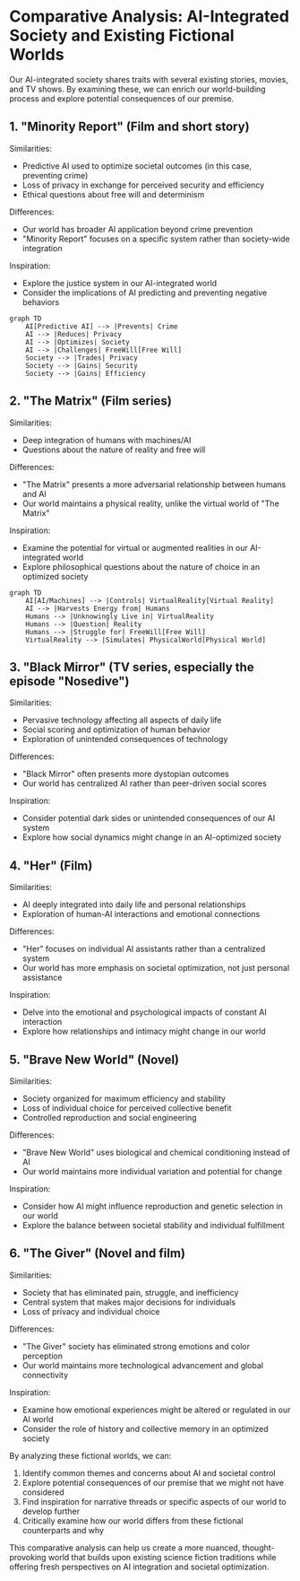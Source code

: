 # Comparative Analysis: AI-Integrated Society and Existing Fictional Worlds

Our AI-integrated society shares traits with several existing stories, movies, and TV shows. By examining these, we can enrich our world-building process and explore potential consequences of our premise.

## 1. "Minority Report" (Film and short story)

Similarities:
- Predictive AI used to optimize societal outcomes (in this case, preventing crime)
- Loss of privacy in exchange for perceived security and efficiency
- Ethical questions about free will and determinism

Differences:
- Our world has broader AI application beyond crime prevention
- "Minority Report" focuses on a specific system rather than society-wide integration

Inspiration:
- Explore the justice system in our AI-integrated world
- Consider the implications of AI predicting and preventing negative behaviors

```mermaid
graph TD
    AI[Predictive AI] --> |Prevents| Crime
    AI --> |Reduces| Privacy
    AI --> |Optimizes| Society
    AI --> |Challenges| FreeWill[Free Will]
    Society --> |Trades| Privacy
    Society --> |Gains| Security
    Society --> |Gains| Efficiency
```

## 2. "The Matrix" (Film series)

Similarities:
- Deep integration of humans with machines/AI
- Questions about the nature of reality and free will

Differences:
- "The Matrix" presents a more adversarial relationship between humans and AI
- Our world maintains a physical reality, unlike the virtual world of "The Matrix"

Inspiration:
- Examine the potential for virtual or augmented realities in our AI-integrated world
- Explore philosophical questions about the nature of choice in an optimized society

```mermaid
graph TD
    AI[AI/Machines] --> |Controls| VirtualReality[Virtual Reality]
    AI --> |Harvests Energy from| Humans
    Humans --> |Unknowingly Live in| VirtualReality
    Humans --> |Question| Reality
    Humans --> |Struggle for| FreeWill[Free Will]
    VirtualReality --> |Simulates| PhysicalWorld[Physical World]
```

## 3. "Black Mirror" (TV series, especially the episode "Nosedive")

Similarities:
- Pervasive technology affecting all aspects of daily life
- Social scoring and optimization of human behavior
- Exploration of unintended consequences of technology

Differences:
- "Black Mirror" often presents more dystopian outcomes
- Our world has centralized AI rather than peer-driven social scores

Inspiration:
- Consider potential dark sides or unintended consequences of our AI system
- Explore how social dynamics might change in an AI-optimized society

## 4. "Her" (Film)

Similarities:
- AI deeply integrated into daily life and personal relationships
- Exploration of human-AI interactions and emotional connections

Differences:
- "Her" focuses on individual AI assistants rather than a centralized system
- Our world has more emphasis on societal optimization, not just personal assistance

Inspiration:
- Delve into the emotional and psychological impacts of constant AI interaction
- Explore how relationships and intimacy might change in our world

## 5. "Brave New World" (Novel)

Similarities:
- Society organized for maximum efficiency and stability
- Loss of individual choice for perceived collective benefit
- Controlled reproduction and social engineering

Differences:
- "Brave New World" uses biological and chemical conditioning instead of AI
- Our world maintains more individual variation and potential for change

Inspiration:
- Consider how AI might influence reproduction and genetic selection in our world
- Explore the balance between societal stability and individual fulfillment

## 6. "The Giver" (Novel and film)

Similarities:
- Society that has eliminated pain, struggle, and inefficiency
- Central system that makes major decisions for individuals
- Loss of privacy and individual choice

Differences:
- "The Giver" society has eliminated strong emotions and color perception
- Our world maintains more technological advancement and global connectivity

Inspiration:
- Examine how emotional experiences might be altered or regulated in our AI world
- Consider the role of history and collective memory in an optimized society

By analyzing these fictional worlds, we can:
1. Identify common themes and concerns about AI and societal control
2. Explore potential consequences of our premise that we might not have considered
3. Find inspiration for narrative threads or specific aspects of our world to develop further
4. Critically examine how our world differs from these fictional counterparts and why

This comparative analysis can help us create a more nuanced, thought-provoking world that builds upon existing science fiction traditions while offering fresh perspectives on AI integration and societal optimization.
